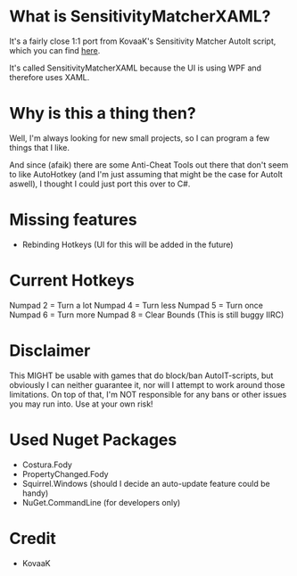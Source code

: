 # What is SensitivityMatcherXAML?
It's a fairly close 1:1 port from KovaaK's Sensitivity Matcher AutoIt script, which you can find [here](https://github.com/KovaaK/SensitivityMatcher).

It's called SensitivityMatcherXAML because the UI is using WPF and therefore uses XAML.

# Why is this a thing then?
Well, I'm always looking for new small projects, so I can program a few things that I like.

And since (afaik) there are some Anti-Cheat Tools out there that don't seem to like AutoHotkey (and I'm just assuming that might be the case for AutoIt aswell),
I thought I could just port this over to C#.

# Missing features
- Rebinding Hotkeys (UI for this will be added in the future)

# Current Hotkeys
Numpad 2 = Turn a lot
Numpad 4 = Turn less
Numpad 5 = Turn once
Numpad 6 = Turn more
Numpad 8 = Clear Bounds (This is still buggy IIRC)

# Disclaimer
This MIGHT be usable with games that do block/ban AutoIT-scripts, but obviously I can neither guarantee it, nor will I attempt to work around those limitations.
On top of that, I'm NOT responsible for any bans or other issues you may run into.
Use at your own risk!

# Used Nuget Packages
- Costura.Fody
- PropertyChanged.Fody
- Squirrel.Windows (should I decide an auto-update feature could be handy)
- NuGet.CommandLine (for developers only)

# Credit
- KovaaK